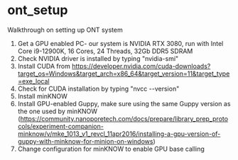 # ont_setup
Walkthrough on setting up ONT system

1) Get a GPU enabled PC- our system is NVIDIA RTX 3080, run with Intel Core i9-12900K, 16 Cores, 24 Threads, 32Gb DDR5 SDRAM
2) Check NVIDIA driver is installed by typing "nvidia-smi"
3) Install CUDA from https://developer.nvidia.com/cuda-downloads?target_os=Windows&target_arch=x86_64&target_version=11&target_type=exe_local
4) Check for CUDA installation by typing "nvcc --version"
5) Install minKNOW 
6) Install GPU-enabled Guppy, make sure using the same Guppy version as the one used by minKNOW (https://community.nanoporetech.com/docs/prepare/library_prep_protocols/experiment-companion-minknow/v/mke_1013_v1_revcl_11apr2016/installing-a-gpu-version-of-guppy-with-minknow-for-minion-on-windows)
7) Change configuration for minKNOW to enable GPU base calling
